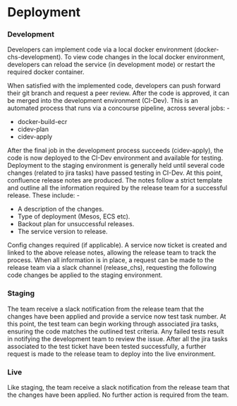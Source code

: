 # Deployment

### Development

Developers can implement code via a local docker environment (docker-chs-development). To view code changes in the local docker environment, developers can reload the service (in development mode) or restart the required docker container.

When satisfied with the implemented code, developers can push forward their git branch and request a peer review. After the code is approved, it can be merged into the development environment (CI-Dev). This is an automated process that runs via a concourse pipeline, across several jobs: -
- docker-build-ecr
- cidev-plan
- cidev-apply

After the final job in the development process succeeds (cidev-apply), the code is now deployed to the CI-Dev environment and available for testing.
Deployment to the staging environment is generally held until several code changes (related to jira tasks) have passed testing in CI-Dev. At this point, confluence release notes are produced. The notes follow a strict template and outline all the information required by the release team for a successful release. These include: -
-	A description of the changes.
-	Type of deployment (Mesos, ECS etc).
-	Backout plan for unsuccessful releases.
-	The service version to release.

Config changes required (if applicable).
A service now ticket is created and linked to the above release notes, allowing the release team to track the process.
When all information is in place, a request can be made to the release team via a slack channel (release_chs), requesting the following code changes be applied to the staging environment.

### Staging

The team receive a slack notification from the release team that the changes have been applied and provide a service now test task number. At this point, the test team can begin working through associated jira tasks, ensuring the code matches the outlined test criteria. Any failed tests result in notifying the development team to review the issue.
After all the jira tasks associated to the test ticket have been tested successfully, a further request is made to the release team to deploy into the live environment.

### Live

Like staging, the team receive a slack notification from the release team that the changes have been applied. No further action is required from the team.
